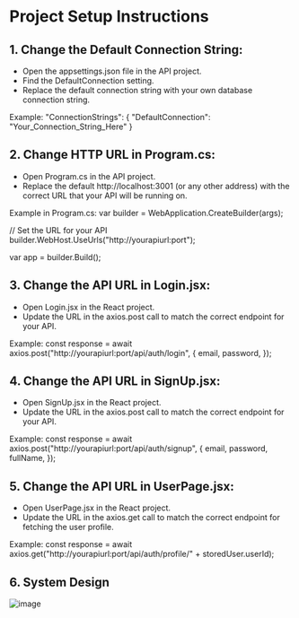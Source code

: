 ﻿# Project Setup Instructions

## 1. Change the Default Connection String:
- Open the appsettings.json file in the API project.
- Find the DefaultConnection setting.
- Replace the default connection string with your own database connection string.

Example:
"ConnectionStrings": {
  "DefaultConnection": "Your_Connection_String_Here"
}

## 2. Change HTTP URL in Program.cs:
- Open Program.cs in the API project.
- Replace the default http://localhost:3001 (or any other address) with the correct URL that your API will be running on.

Example in Program.cs:
var builder = WebApplication.CreateBuilder(args);

// Set the URL for your API
builder.WebHost.UseUrls("http://yourapiurl:port");

var app = builder.Build();

## 3. Change the API URL in Login.jsx:
- Open Login.jsx in the React project.
- Update the URL in the axios.post call to match the correct endpoint for your API.

Example:
const response = await axios.post("http://yourapiurl:port/api/auth/login", {
  email,
  password,
});

## 4. Change the API URL in SignUp.jsx:
- Open SignUp.jsx in the React project.
- Update the URL in the axios.post call to match the correct endpoint for your API.

Example:
const response = await axios.post("http://yourapiurl:port/api/auth/signup", {
  email,
  password,
  fullName,
});

## 5. Change the API URL in UserPage.jsx:
- Open UserPage.jsx in the React project.
- Update the URL in the axios.get call to match the correct endpoint for fetching the user profile.

Example:
const response = await axios.get("http://yourapiurl:port/api/auth/profile/" + storedUser.userId);


## 6. System Design

![image](https://github.com/user-attachments/assets/cf262fb6-f3fd-4fcd-b2ad-09815b9a8dec)

